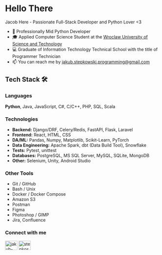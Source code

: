 # Hello There

Jacob Here - Passionate Full-Stack Developer and Python Lover <3

- 🐍 Professionally Mid Python Developer
- 🎓 Applied Computer Science Student at the [Wroclaw University of Science and Technology](https://www.pwr.edu.pl/)
- 💻 Graduate of Information Technology Technical School with the title of Programmer Technician
- 📫 You can reach me by jakub.stepkowski.programming@gmail.com

## Tech Stack 🛠️

### Languages 
**Python**, Java, JavaScript, C#, C/C++, PHP, SQL, Scala

### Technologies
- **Backend:** Django/DRF, Celery/Redis, FastAPI, Flask, Laravel
- **Frontend:** React, HTML, CSS
- **DA/ML:** Pandas, Numpy, Matplotlib, Scikit-Learn, PyTorch
- **Data Engineering:** Apache Spark, dbt (Data Build Tool), Snowflake
- **Tests:** Pytest, unittest
- **Databases:** PostgreSQL, MS SQL Server, MySQL, SQLite, MongoDB
- **Other:** Selenium, Unity, Android Studio

### Other Tools
- Git / GitHub
- Bash / Unix
- Docker / Docker Compose
- Amazon S3
- Postman
- Figma
- Photoshop / GIMP
- Jira, Confluence

<h3 align="left">Connect with me</h3>
<p align="left">
    <a href="https://www.linkedin.com/in/jakub-stepkowski/" target="_blank"><img align="center" src="https://raw.githubusercontent.com/rahuldkjain/github-profile-readme-generator/master/src/images/icons/Social/linked-in-alt.svg" alt="jakub-st%C4%99pkowski-463a05272" height="30" width="40" /></a>
    <a href="https://instagram.com/stepkos" target="_blank"><img align="center" src="https://raw.githubusercontent.com/rahuldkjain/github-profile-readme-generator/master/src/images/icons/Social/instagram.svg" alt="stepkos" height="30" width="40" /></a>
</p>

